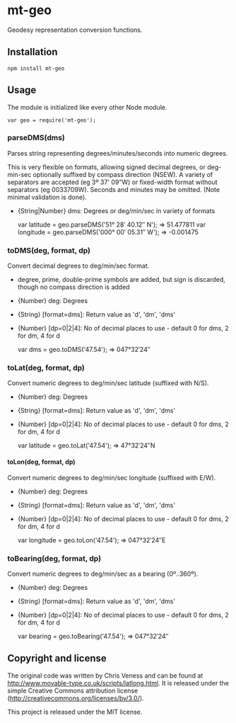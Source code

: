 mt-geo
======

Geodesy representation conversion functions.


Installation
------------

    npm install mt-geo


Usage
-----

The module is initialized like every other Node module.

    var geo = require('mt-geo');

### parseDMS(dms)

Parses string representing degrees/minutes/seconds into numeric degrees.

This is very flexible on formats, allowing signed decimal degrees, or deg-min-sec optionally
suffixed by compass direction (NSEW). A variety of separators are accepted (eg 3º 37' 09"W) 
or fixed-width format without separators (eg 0033709W). Seconds and minutes may be omitted.
(Note minimal validation is done).

* {String|Number} dms: Degrees or deg/min/sec in variety of formats

  var latitude = geo.parseDMS('51° 28′ 40.12″ N');
  => 51.477811
  var longitude = geo.parseDMS('000° 00′ 05.31″ W');
  => -0.001475


### toDMS(deg, format, dp)

Convert decimal degrees to deg/min/sec format.
- degree, prime, double-prime symbols are added, but sign is discarded, though no compass
direction is added

* {Number} deg: Degrees
* {String} [format=dms]: Return value as 'd', 'dm', 'dms'
* {Number} [dp=0|2|4]: No of decimal places to use - default 0 for dms, 2 for dm, 4 for d

  var dms = geo.toDMS('47.54');
  => 047°32′24″


### toLat(deg, format, dp)

Convert numeric degrees to deg/min/sec latitude (suffixed with N/S).

* {Number} deg: Degrees
* {String} [format=dms]: Return value as 'd', 'dm', 'dms'
* {Number} [dp=0|2|4]: No of decimal places to use - default 0 for dms, 2 for dm, 4 for d

  var latitude = geo.toLat('47.54');
  => 47°32′24″N


#### toLon(deg, format, dp)

Convert numeric degrees to deg/min/sec longitude (suffixed with E/W).

* {Number} deg: Degrees
* {String} [format=dms]: Return value as 'd', 'dm', 'dms'
* {Number} [dp=0|2|4]: No of decimal places to use - default 0 for dms, 2 for dm, 4 for d

  var longitude = geo.toLon('47.54');
  => 047°32′24″E


### toBearing(deg, format, dp)

Convert numeric degrees to deg/min/sec as a bearing (0º..360º).

* {Number} deg: Degrees
* {String} [format=dms]: Return value as 'd', 'dm', 'dms'
* {Number} [dp=0|2|4]: No of decimal places to use - default 0 for dms, 2 for dm, 4 for d

  var bearing = geo.toBearing('47.54');
  => 047°32′24″



Copyright and license
---------------------

The original code was written by Chris Veness and can be found at
http://www.movable-type.co.uk/scripts/latlong.html. It is released under the
simple Creative Commons attribution license
(http://creativecommons.org/licenses/by/3.0/).

This project is released under the MIT license.
